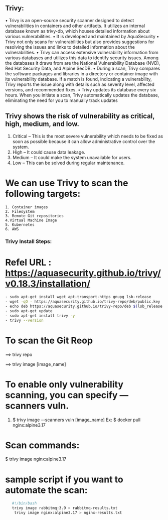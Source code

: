 
## Trivy:
•	Trivy is an open-source security scanner designed to detect vulnerabilities in containers and other artifacts. It utilizes an internal database known as trivy-db, which houses detailed information about various vulnerabilities.
•	It is developed and maintained by AquaSecurity
•	Trivy not only scans for vulnerabilities but also provides suggestions for resolving the issues and links to detailed information about the vulnerabilities.
•	Trivy can access extensive vulnerability information from various databases and utilizes this data to identify security issues. Among the databases it draws from are the National Vulnerability Database (NVD), Red Hat Security Data, and Alpine SecDB.
•	During a scan, Trivy compares the software packages and libraries in a directory or container image with its vulnerability database. If a match is found, indicating a vulnerability, Trivy reports the issue along with details such as severity level, affected versions, and recommended fixes.
•	Trivy updates its database every six hours. When you initiate a scan, Trivy automatically updates the database, eliminating the need for you to manually track updates



## Trivy shows the risk of vulnerability as critical, high, medium, and low.
  1. Critical – This is the most severe vulnerability which needs to be fixed as soon as possible because it can allow administrative control over the system.
  2. High – It could cause data leakage. 
  3. Medium – It could make the system unavailable for users.
  4. Low – This can be solved during regular maintenance.


# We can use Trivy to scan the following targets:
    1. Container images
    2. Filesystem
    3. Remote Git repositories
    4.Virtual Machine Image
    5. Kubernetes
    6. AWS






### Trivy Install Steps:

# Refel URL : https://aquasecurity.github.io/trivy/v0.18.3/installation/
 ```bash
 - sudo apt-get install wget apt-transport-https gnupg lsb-release
 - wget -qO - https://aquasecurity.github.io/trivy-repo/deb/public.key | sudo apt-key add -
 - echo deb https://aquasecurity.github.io/trivy-repo/deb $(lsb_release -sc) main | sudo tee -a /etc/apt/sources.list.d/trivy.list
 - sudo apt-get update
 - sudo apt-get install trivy -y
 - trivy --version
```
 # To scan the Git Reop
==> trivy repo <github-url>

==> trivy image [image_name]


# To enable only vulnerability scanning, you can specify — scanners vuln.
1. $ trivy image --scanners vuln [image_name]
    Ex: $ docker pull nginx:alpine3.17
# Scan commands:
$ trivy image nginx:alpine3.17


# sample script if you want to automate the scan:
  ```bash
     #!/bin/bash 
     trivy image rabbitmq:3.9 > rabbitmq-results.txt
      trivy image nginx:alpine3.17 > nginx-results.txt
   ```
